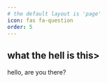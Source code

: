 ```yaml
---
# the default layout is 'page'
icon: fas fa-question
order: 5
---
```


## what the hell is this>
hello, are you there?